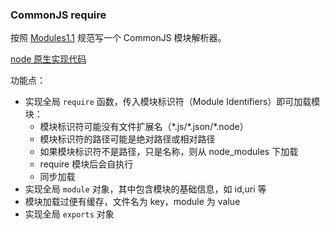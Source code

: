 ### CommonJS require

按照 [Modules1.1](http://wiki.commonjs.org/wiki/Modules/1.1) 规范写一个 CommonJS 模块解析器。

[node 原生实现代码](https://github.com/nodejs/node-v0.x-archive/blob/master/lib/module.js)

功能点：

- 实现全局 `require` 函数，传入模块标识符（Module Identifiers）即可加载模块：
  - 模块标识符可能没有文件扩展名（*.js/\*.json/\*.node）
  - 模块标识符的路径可能是绝对路径或相对路径
  - 如果模块标识符不是路径，只是名称，则从 node_modules 下加载
  - require 模块后会自执行
  - 同步加载
- 实现全局 `module` 对象，其中包含模块的基础信息，如 id,uri 等
- 模块加载过便有缓存，文件名为 key，module 为 value
- 实现全局 `exports` 对象


